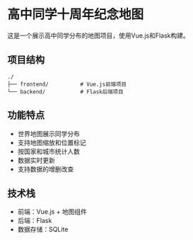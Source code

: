 # 高中同学十周年纪念地图

这是一个展示高中同学分布的地图项目，使用Vue.js和Flask构建。

## 项目结构

```
./
├── frontend/          # Vue.js前端项目
└── backend/           # Flask后端项目
```

## 功能特点

- 世界地图展示同学分布
- 支持地图缩放和位置标记
- 按国家和城市统计人数
- 数据实时更新
- 支持数据的增删改查

## 技术栈

- 前端：Vue.js + 地图组件
- 后端：Flask
- 数据存储：SQLite